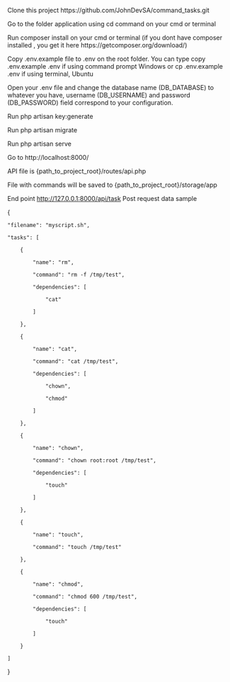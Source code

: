 <p>Clone this  project https://github.com/JohnDevSA/command_tasks.git</p>
<p>Go to the folder application using cd command on your cmd or terminal</p>
<p>Run composer install on your cmd or terminal (if you dont have composer installed , you get it here https://getcomposer.org/download/)</p>
<p>Copy .env.example file to .env on the root folder. You can type copy .env.example .env if using command prompt Windows or cp .env.example .env if using terminal, Ubuntu</p>
<p>Open your .env file and change the database name (DB_DATABASE) to whatever you have, username (DB_USERNAME) and password (DB_PASSWORD) field correspond to your configuration.</p>
<p>Run php artisan key:generate</p>
<p>Run php artisan migrate</p>
<p>Run php artisan serve</p>
<p>Go to http://localhost:8000/</p>

<p>API file is {path_to_project_root}/routes/api.php</p>
<p>File with commands will be saved to {path_to_project_root}/storage/app</p>

End point http://127.0.0.1:8000/api/task
Post request data sample

{

    "filename": "myscript.sh",

    "tasks": [

        {

            "name": "rm",

            "command": "rm -f /tmp/test",

            "dependencies": [

                "cat"

            ]

        },

        {

            "name": "cat",

            "command": "cat /tmp/test",

            "dependencies": [

                "chown",

                "chmod"

            ]

        },
        
        {

            "name": "chown",

            "command": "chown root:root /tmp/test",

            "dependencies": [

                "touch"

            ]

        },

        {

            "name": "touch",

            "command": "touch /tmp/test"

        },

        {

            "name": "chmod",

            "command": "chmod 600 /tmp/test",

            "dependencies": [

                "touch"

            ]

        }

    ]

}
